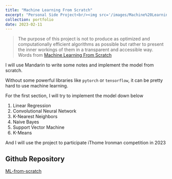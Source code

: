 ```yaml
---
title: "Machine Learning From Scratch"
excerpt: "Personal Side Project<br/><img src='/images/Machine%20Learning%20from Scratch.png' width=100%>"
collection: portfolio
date: 2023-02-11
---
```


> The purpose of this project is not to produce as optimized and computationally efficient algorithms as possible but rather to present the inner workings of them in a transparent and accessible way.
<br> Words from [Machine Learning From Scratch](https://github.com/eriklindernoren/ML-From-Scratch)

I will use Mandarin to write some notes and implement the model from scratch.

Without some powerful libraries like `pytorch` or `tensorflow`, it can be pretty hard to use machine learning.

For the first section, I will try to implement the model down below
1. Linear Regression
2. Convolutional Neural Network
3. K-Nearest Neighbors
4. Naive Bayes
5. Support Vector Machine
6. K-Means

And I will use the project to participate iThome Ironman competition in 2023

Github Repository
---
[ML-from-scratch](https://github.com/jacksonchen1998/ML-from-scratch)